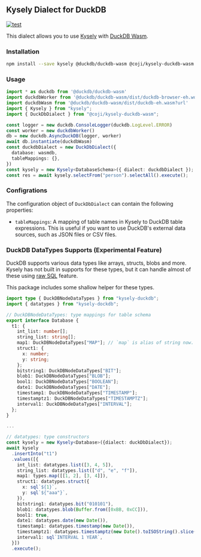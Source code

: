 ## Kysely Dialect for DuckDB

[![test](https://github.com/runoshun/kysely-duckdb/actions/workflows/test.yml/badge.svg)](https://github.com/runoshun/kysely-duckdb/actions/workflows/test.yml)

This dialect allows you to use [Kysely](https://kysely.dev/) with [DuckDB Wasm](https://duckdb.org/docs/api/wasm/overview.html).

### Installation

```bash
npm install --save kysely @duckdb/duckdb-wasm @coji/kysely-duckdb-wasm
```

### Usage

```ts
import * as duckdb from '@duckdb/duckdb-wasm'
import duckdbWorker from '@duckdb/duckdb-wasm/dist/duckdb-browser-eh.worker.js?worker'
import duckdbWasm from '@duckdb/duckdb-wasm/dist/duckdb-eh.wasm?url'
import { Kysely } from "kysely";
import { DuckDbDialect } from "@coji/kysely-duckdb-wasm";

const logger = new duckdb.ConsoleLogger(duckdb.LogLevel.ERROR)
const worker = new duckdbWorker()
db = new duckdb.AsyncDuckDB(logger, worker)
await db.instantiate(duckdbWasm)
const duckdbDialect = new DuckDbDialect({
  database: wasmdb,
  tableMappings: {},
})
const kysely = new Kysely<DatabaseSchema>({ dialect: duckdbDialect });
const res = await kysely.selectFrom("person").selectAll().execute();
```

### Configrations

The configuration object of `DuckDbDialect` can contain the following properties:

- `tableMappings`: A mapping of table names in Kysely to DuckDB table expressions. This is useful if you want to use DuckDB's external data sources, such as JSON files or CSV files.

### DuckDB DataTypes Supports (Experimental Feature)

DuckDB supports various data types like arrays, structs, blobs and more.
Kysely has not built in supports for these types, but it can handle almost
of these using [raw SQL](https://kysely.dev/docs/recipes/raw-sql) feature.

This package includes some shallow helper for these types.

```ts
import type { DuckDBNodeDataTypes } from "kysely-duckdb";
import { datatypes } from "kysely-dockdb";

// DuckDBNodeDataTypes: type mappings for table schema
export interface Database {
  t1: {
    int_list: number[];
    string_list: string[];
    map1: DuckDBNodeDataTypes["MAP"]; // `map` is alias of string now. The returned value from duckdb is like '{a=1,b=2}'
    struct1: {
      x: number;
      y: string;
    };
    bitstring1: DuckDBNodeDataTypes["BIT"];
    blob1: DuckDBNodeDataTypes["BLOB"];
    bool1: DuckDBNodeDataTypes["BOOLEAN"];
    date1: DuckDBNodeDataTypes["DATE"];
    timestamp1: DuckDBNodeDataTypes["TIMESTAMP"];
    timestamptz1: DuckDBNodeDataTypes["TIMESTAMPTZ"];
    interval1: DuckDBNodeDataTypes["INTERVAL"];
  };
}

...

// datatypes: type constructors
const kysely = new Kysely<Database>({dialect: duckDbDialect});
await kysely
  .insertInto("t1")
  .values([{
    int_list: datatypes.list([3, 4, 5]),
    string_list: datatypes.list(["d", "e", "f"]),
    map1: types.map([[1, 2], [3, 4]]),
    struct1: datatypes.struct({
      x: sql`${1}`,
      y: sql`${"aaa"}`,
    }),
    bitstring1: datatypes.bit("010101"),
    blob1: datatypes.blob(Buffer.from([0xBB, 0xCC])),
    bool1: true,
    date1: datatypes.date(new Date()),
    timestamp1: datatypes.timestamp(new Date()),
    timestamptz1: datatypes.timestamptz(new Date().toISOString().slice(0, -1) + "+03:00"),
    interval1: sql`INTERVAL 1 YEAR`,
  }])
  .execute();
```
